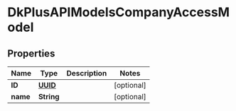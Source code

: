 
# DkPlusAPIModelsCompanyAccessModel

## Properties
Name | Type | Description | Notes
------------ | ------------- | ------------- | -------------
**ID** | [**UUID**](UUID.md) |  |  [optional]
**name** | **String** |  |  [optional]



